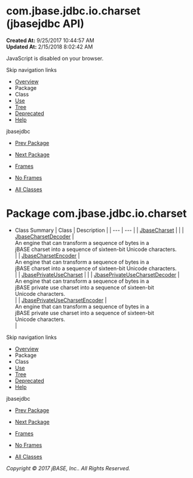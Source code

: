 # com.jbase.jdbc.io.charset (jbasejdbc   API)

**Created At:** 9/25/2017 10:44:57 AM  
**Updated At:** 2/15/2018 8:02:42 AM  

<!--<br>    try {<br>        if (location.href.indexOf('is-external=true') == -1) {<br>            parent.document.title="com.jbase.jdbc.io.charset (jbasejdbc   API)";<br>        }<br>    }<br>    catch(err) {<br>    }<br>//-->
JavaScript is disabled on your browser.

Skip navigation links

- [Overview](../../../../../overview-summary.html)
- Package
- Class
- [Use](/39233-charset/com_jbase_jdbc_io_charset_package-use)
- [Tree](/39233-charset/com_jbase_jdbc_io_charset_package-tree)
- [Deprecated](../../../../../deprecated-list.html)
- [Help](../../../../../help-doc.html)


jbasejdbc <br>

- [Prev Package](/39232-io/com_jbase_jdbc_io_package-summary)
- [Next Package](/39236-exception/com_jbase_jdbc_io_exception_package-summary)


- [Frames](../../../../../index.html?com/jbase/jdbc/io/charset//39233-charset/com_jbase_jdbc_io_charset_package-summary)
- [No Frames](/39233-charset/com_jbase_jdbc_io_charset_package-summary)


- [All Classes](../../../../../allclasses-noframe.html)


<!--<br>  allClassesLink = document.getElementById("allclasses\_navbar\_top");<br>  if(window==top) {<br>    allClassesLink.style.display = "block";<br>  }<br>  else {<br>    allClassesLink.style.display = "none";<br>  }<br>  //-->

# Package com.jbase.jdbc.io.charset

- Class Summary | Class | Description |
| --- | --- |
| [JbaseCharset](/39233-charset/com_jbase_jdbc_io_charset_JbaseCharset "class in com.jbase.jdbc.io.charset") |   |
| [JbaseCharsetDecoder](/39233-charset/com_jbase_jdbc_io_charset_JbaseCharsetDecoder "class in com.jbase.jdbc.io.charset") | <br>An engine that can transform a sequence of bytes in a<br> jBASE charset into a sequence of sixteen-bit Unicode characters.<br> |
| [JbaseCharsetEncoder](/39233-charset/com_jbase_jdbc_io_charset_JbaseCharsetEncoder "class in com.jbase.jdbc.io.charset") | <br>An engine that can transform a sequence of bytes in a<br> jBASE charset into a sequence of sixteen-bit Unicode characters.<br> |
| [JbasePrivateUseCharset](/39233-charset/com_jbase_jdbc_io_charset_JbasePrivateUseCharset "class in com.jbase.jdbc.io.charset") |   |
| [JbasePrivateUseCharsetDecoder](/39233-charset/com_jbase_jdbc_io_charset_JbasePrivateUseCharsetDecoder "class in com.jbase.jdbc.io.charset") | <br>An engine that can transform a sequence of bytes in a<br> jBASE private use charset into a sequence of sixteen-bit<br> Unicode characters.<br> |
| [JbasePrivateUseCharsetEncoder](/39233-charset/com_jbase_jdbc_io_charset_JbasePrivateUseCharsetEncoder "class in com.jbase.jdbc.io.charset") | <br>An engine that can transform a sequence of bytes in a<br> jBASE private use charset into a sequence of sixteen-bit<br> Unicode characters.<br> |

Skip navigation links

- [Overview](../../../../../overview-summary.html)
- Package
- Class
- [Use](/39233-charset/com_jbase_jdbc_io_charset_package-use)
- [Tree](/39233-charset/com_jbase_jdbc_io_charset_package-tree)
- [Deprecated](../../../../../deprecated-list.html)
- [Help](../../../../../help-doc.html)


jbasejdbc <br>

- [Prev Package](/39232-io/com_jbase_jdbc_io_package-summary)
- [Next Package](/39236-exception/com_jbase_jdbc_io_exception_package-summary)


- [Frames](../../../../../index.html?com/jbase/jdbc/io/charset//39233-charset/com_jbase_jdbc_io_charset_package-summary)
- [No Frames](/39233-charset/com_jbase_jdbc_io_charset_package-summary)


- [All Classes](../../../../../allclasses-noframe.html)


<!--<br>  allClassesLink = document.getElementById("allclasses\_navbar\_bottom");<br>  if(window==top) {<br>    allClassesLink.style.display = "block";<br>  }<br>  else {<br>    allClassesLink.style.display = "none";<br>  }<br>  //-->

*Copyright © 2017 jBASE, Inc.. All Rights Reserved.*
